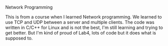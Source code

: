 Network Programming

This is from a course when I learned Network programming.
We learned to use TCP and UDP between a server and multiple clients. 
The code was written in C/C++ for Linux and is not the best, I'm still learning and trying to get better.
But I'm kind of proud of Lab4, lots of code but it does what is supposed to.